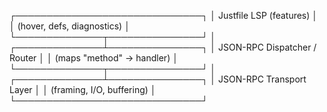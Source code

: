 ┌──────────────────────────────┐
│   Justfile LSP (features)    │
│   (hover, defs, diagnostics) │
└──────────────┬───────────────┘
               │
┌──────────────┴───────────────┐
│ JSON-RPC Dispatcher / Router │
│   (maps "method" → handler)  │
└──────────────┬───────────────┘
               │
┌──────────────┴───────────────┐
│   JSON-RPC Transport Layer   │
│ (framing, I/O, buffering)    │
└──────────────────────────────┘
